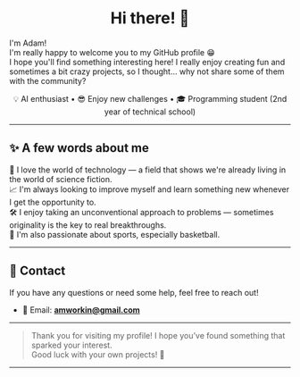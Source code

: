 
<h1 align="center">Hi there! 👋</h1>

I'm Adam!  
I'm really happy to welcome you to my GitHub profile 😁  
I hope you'll find something interesting here! I really enjoy creating fun and sometimes a bit crazy projects, so I thought... why not share some of them with the community?

<p align="center">💡 AI enthusiast • 😎 Enjoy new challenges • 🎓 Programming student (2nd year of technical school)</p>

---

## ✨ A few words about me

🤖 I love the world of technology — a field that shows we're already living in the world of science fiction.  
📈 I'm always looking to improve myself and learn something new whenever I get the opportunity to.  
🛠️ I enjoy taking an unconventional approach to problems — sometimes originality is the key to real breakthroughs.  
🏀 I'm also passionate about sports, especially basketball.

---

## 🤝 Contact

If you have any questions or need some help, feel free to reach out!

- 📧 Email: **amworkin@gmail.com**

---

> Thank you for visiting my profile! I hope you’ve found something that sparked your interest.  
> Good luck with your own projects! 🚀

---
